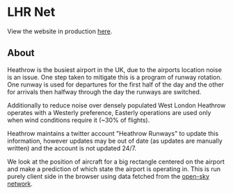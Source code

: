 # LHR Net
View the website in production [here](https://lhr.billyedmoore.com).

## About

Heathrow is the busiest airport in the UK, due to the airports location
noise is an issue. One step taken to mitigate this is a program of runway
rotation. One runway is used for departures for the first half of the day and
the other for arrivals then halfway through the day the runways are switched.

Additionally to reduce noise over densely populated West London Heathrow operates
with a Westerly preference, Easterly operations are used only when wind conditions
require it (~30% of flights).

Heathrow maintains a twitter account "Heathrow Runways" to update this information, 
however updates may be out of date (as updates are manually written) and the 
account is not updated 24/7. 

We look at the position of aircraft for a big rectangle centered on the airport and make a
prediction of which state the airport is operating in. This is run purely client side
in the browser using data fetched from the [open-sky network](https://opensky-network.org/).